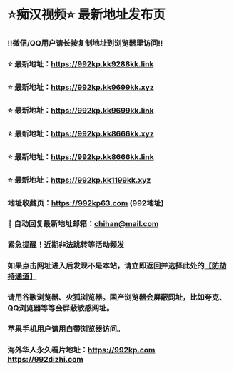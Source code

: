 # ⭐️痴汉视频⭐️ 最新地址发布页

### ‼️微信/QQ用户请长按复制地址到浏览器里访问‼️

### ⭐️ 最新地址：https://992kp.kk9288kk.link

### ⭐️ 最新地址：https://992kp.kk9699kk.xyz

### ⭐️ 最新地址：https://992kp.kk9699kk.link

### ⭐️ 最新地址：https://992kp.kk8666kk.xyz

### ⭐️ 最新地址：https://992kp.kk8666kk.link

### ⭐️ 最新地址：https://992kp.kk1199kk.xyz



### 地址收藏页：https://992kp63.com (992地址)
### 📧 自动回复最新地址邮箱：chihan@mail.com
### 紧急提醒！近期非法跳转等活动频发
### 如果点击网址进入后发现不是本站，请立即返回并选择此处的[【防劫持通道】](https://23.224.130.222:7583)
### 请用谷歌浏览器、火狐浏览器。国产浏览器会屏蔽网址，比如夸克、QQ浏览器等等会屏蔽敏感网址。
### 苹果手机用户请用自带浏览器访问。
### 海外华人永久看片地址：https://992kp.com  https://992dizhi.com
